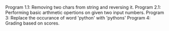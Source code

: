 Program 1.1: Removing two chars from string and reversing it.
Program 2.1: Performing basic arthmetic opertions on given two input numbers.
Program 3: Replace the occurance of word 'python' with 'pythons'
Program 4: Grading based on scores.
